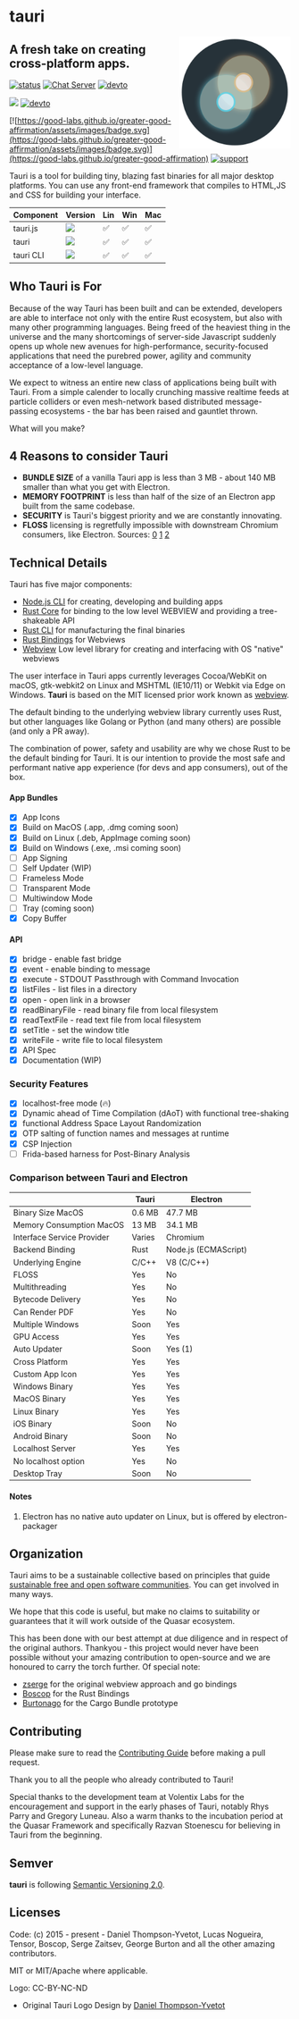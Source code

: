 # tauri
 <img align="right" src="app-icon.png" height="200" width="200">

## A fresh take on creating cross-platform apps.
[![status](https://img.shields.io/badge/Status-Early%20Alpha-yellow.svg)](https://github.com/quasarframework/quasar/tree/tauri)
[![Chat Server](https://img.shields.io/badge/chat-on%20discord-7289da.svg)](https://discord.gg/SpmNs4S)
[![devto](https://img.shields.io/badge/blog-dev.to-black.svg)](https://dev.to/tauri)

![](https://img.shields.io/github/workflow/status/tauri-apps/tauri/test%20library?label=test%20library
)
[![devto](https://img.shields.io/badge/documentation-site-purple.svg)](https://tauri-apps.org)

[![https://good-labs.github.io/greater-good-affirmation/assets/images/badge.svg](https://good-labs.github.io/greater-good-affirmation/assets/images/badge.svg)](https://good-labs.github.io/greater-good-affirmation)
[![support](https://img.shields.io/badge/sponsor-Opencollective-blue.svg)](https://opencollective.com/tauri)


Tauri is a tool for building tiny, blazing fast binaries for all major desktop platforms. You can use any front-end framework that compiles to HTML,JS and CSS for building your interface.

| Component | Version | Lin | Win | Mac |
|-----------|---------|-----|-----|-----|
| tauri.js  | ![](https://img.shields.io/npm/v/tauri.svg)         |✅|✅|✅|
| tauri     | ![](https://img.shields.io/crates/v/tauri.svg)      |✅|✅|✅|
| tauri CLI | ![](https://img.shields.io/crates/v/tauri-cli.svg)  |✅|✅|✅ |

## Who Tauri is For
Because of the way Tauri has been built and can be extended, developers
are able to interface not only with the entire Rust ecosystem, but also
with many other programming languages. Being freed of the heaviest thing
in the universe and the many shortcomings of server-side Javascript
suddenly opens up whole new avenues for high-performance, security-focused
applications that need the purebred power, agility and community
acceptance of a low-level language.

We expect to witness an entire new class of applications being built with
Tauri. From a simple calender to locally crunching massive realtime
feeds at particle colliders or even mesh-network based distributed message-
passing ecosystems - the bar has been raised and gauntlet thrown.

What will you make?

## 4 Reasons to consider Tauri
- **BUNDLE SIZE** of a vanilla Tauri app is less than 3 MB - about 140 MB smaller than what you get with Electron.
- **MEMORY FOOTPRINT** is less than half of the size of an Electron app built from the same codebase.
- **SECURITY** is Tauri's biggest priority and we are constantly innovating.
- **FLOSS** licensing is regretfully impossible with downstream Chromium consumers, like Electron. Sources: [0](https://lists.gnu.org/archive/html/libreplanet-discuss/2017-01/msg00056.html) [1](https://lists.gnu.org/archive/html/directory-discuss/2017-12/msg00008.html) [2](https://lists.gnu.org/archive/html/libreplanet-discuss/2019-02/msg00001.html)

## Technical Details
Tauri has five major components:
- [Node.js CLI](https://github.com/tauri-apps/tauri/tree/dev/cli/tauri.js) for creating, developing and building apps
- [Rust Core](https://github.com/tauri-apps/tauri/tree/dev/tauri) for binding to the low level WEBVIEW and providing a tree-shakeable API
- [Rust CLI](https://github.com/tauri-apps/tauri/tree/dev/cli/tauri-cli) for manufacturing the final binaries
- [Rust Bindings](https://github.com/Boscop/web-view) for Webviews
- [Webview](https://github.com/Boscop/web-view/tree/master/webview-sys)
Low level library for creating and interfacing with OS "native" webviews

The user interface in Tauri apps currently leverages Cocoa/WebKit on macOS,
gtk-webkit2 on Linux and MSHTML (IE10/11) or Webkit via Edge on Windows.
**Tauri** is based on the MIT licensed prior work known as
[webview](https://github.com/zserge/webview).

The default binding to the underlying webview library currently uses Rust,
but other languages like Golang or Python (and many others) are possible
(and only a PR away).

The combination of power, safety and usability are why we chose Rust to be
the default binding for Tauri. It is our intention to provide the most safe
and performant native app experience (for devs and app consumers), out of
the box.

#### App Bundles
- [x] App Icons
- [x] Build on MacOS (.app, .dmg coming soon)
- [x] Build on Linux (.deb, AppImage coming soon)
- [x] Build on Windows (.exe, .msi coming soon)
- [ ] App Signing
- [ ] Self Updater (WIP)
- [ ] Frameless Mode
- [ ] Transparent Mode
- [ ] Multiwindow Mode
- [ ] Tray (coming soon)
- [x] Copy Buffer

#### API
- [x] bridge - enable fast bridge
- [x] event - enable binding to message
- [x] execute - STDOUT Passthrough with Command Invocation
- [x] listFiles - list files in a directory
- [x] open - open link in a browser
- [x] readBinaryFile - read binary file from local filesystem
- [x] readTextFile - read text file from local filesystem
- [x] setTitle - set the window title
- [x] writeFile - write file to local filesystem
- [x] API Spec
- [x] Documentation (WIP)

### Security Features
- [x] localhost-free mode (:fire:)
- [x] Dynamic ahead of Time Compilation (dAoT) with functional tree-shaking
- [x] functional Address Space Layout Randomization
- [x] OTP salting of function names and messages at runtime
- [x] CSP Injection
- [ ] Frida-based harness for Post-Binary Analysis

### Comparison between Tauri and Electron

|  | Tauri | Electron |
|--|--------|----------|
| Binary Size MacOS | 0.6 MB | 47.7 MB |
| Memory Consumption MacOS | 13 MB | 34.1 MB |
| Interface Service Provider | Varies | Chromium |
| Backend Binding | Rust | Node.js (ECMAScript) |
| Underlying Engine | C/C++ | V8 (C/C++) |
| FLOSS | Yes | No |
| Multithreading | Yes | No |
| Bytecode Delivery | Yes | No |
| Can Render PDF | Yes | No |
| Multiple Windows | Soon | Yes |
| GPU Access | Yes | Yes |
| Auto Updater | Soon | Yes (1) |
| Cross Platform | Yes | Yes |
| Custom App Icon | Yes | Yes |
| Windows Binary | Yes | Yes |
| MacOS Binary | Yes | Yes |
| Linux Binary | Yes | Yes |
| iOS Binary | Soon | No |
| Android Binary | Soon | No |
| Localhost Server | Yes | Yes |
| No localhost option | Yes | No |
| Desktop Tray | Soon | No |

#### Notes
1) Electron has no native auto updater on Linux, but is offered by electron-packager

## Organization
Tauri aims to be a sustainable collective based on principles that guide [sustainable
free and open software communities](https://sfosc.org). You can get involved in many ways.

We hope that this code is useful, but make no claims to suitability or
guarantees that it will work outside of the Quasar ecosystem.

This has been done with our best attempt at due diligence and in
respect of the original authors. Thankyou - this project would never have
been possible without your amazing contribution to open-source and we are
honoured to carry the torch further. Of special note:
- [zserge](https://github.com/zserge) for the original webview approach and
go bindings
- [Boscop](https://github.com/Boscop) for the Rust Bindings
- [Burtonago](https://github.com/burtonageo) for the Cargo Bundle prototype

## Contributing
Please make sure to read the [Contributing Guide](./.github/CONTRIBUTING.md)
before making a pull request.

Thank you to all the people who already contributed to Tauri!

Special thanks to the development team at Volentix Labs for the encouragement and support in the early phases of Tauri, notably Rhys Parry and Gregory Luneau. Also a warm thanks to the incubation period at the Quasar Framework and specifically Razvan Stoenescu for believing in Tauri from the beginning.

## Semver
**tauri** is following [Semantic Versioning 2.0](https://semver.org/).

## Licenses
Code: (c) 2015 - present - Daniel Thompson-Yvetot, Lucas Nogueira, Tensor, Boscop, Serge Zaitsev, George Burton and all the other amazing contributors.

MIT or MIT/Apache where applicable.

Logo: CC-BY-NC-ND
- Original Tauri Logo Design by [Daniel Thompson-Yvetot](https://github.com/nothingismagick)
